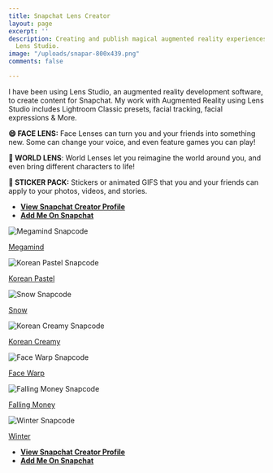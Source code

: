 ```yaml
---
title: Snapchat Lens Creator
layout: page
excerpt: ''
description: Creating and publish magical augmented reality experiences with Snapchat
  Lens Studio.
image: "/uploads/snapar-800x439.png"
comments: false

---
```

I have been using Lens Studio, an augmented reality development software, to create content for Snapchat. My work with Augmented Reality using Lens Studio includes Lightroom Classic presets, facial tracking, facial expressions & More.

**😄  FACE LENS:** Face Lenses can turn you and your friends into something new. Some can change your voice, and even feature games you can play!

**🌿  WORLD LENS**: World Lenses let you reimagine the world around you, and even bring different characters to life!

**📱 STICKER PACK:** Stickers or animated GIFS that you and your friends can apply to your photos, videos, and stories.

* [**View Snapchat Creator Profile**](https://lensstudio.snapchat.com/creator/hRA20nRLvMFgIhhbvR0gmA "Snapchat Creator Profile")
* [**Add Me On Snapchat**](https://snapchat.com/add/bakarimustafa "Add Me on Snap")

![Megamind Snapcode](https://snapcodes.storage.googleapis.com/png/c5f6e340-9885-3147-adc5-264af61fc127_320_229d105f-74b1-4d43-aff6-a8c3ce2a9ee7.png)

[Megamind](https://www.snapchat.com/unlock/?type=SNAPCODE&uuid=286e36e18f17429d9d450186c0e6c3ab&metadata=01)

![Korean Pastel Snapcode](https://snapcodes.storage.googleapis.com/png/f4bc8697-2ab8-3193-8bac-e91aecd391ea_320_390b1157-491c-48db-8de7-96010f757b22.png)

[Korean Pastel](https://www.snapchat.com/unlock/?type=SNAPCODE&uuid=1d4c82e7ef8540b48451bcd48ffa0e21&metadata=01)

![Snow Snapcode](https://snapcodes.storage.googleapis.com/png/46ff5ee4-9b7c-3e29-a718-cb9ec9f7cf00_320_d0d66a53-0b61-4729-85c8-62cca5df93c8.png)

[Snow](https://www.snapchat.com/unlock/?type=SNAPCODE&uuid=1cf5ca66f24a467891bb01cd265edaac&metadata=01)

![Korean Creamy Snapcode](https://snapcodes.storage.googleapis.com/png/dc87a378-4186-3e9f-ae0b-433df1d21580_320_a1304ffc-0b04-4034-b7b9-c1fa13164dcd.png)

[Korean Creamy](https://www.snapchat.com/unlock/?type=SNAPCODE&uuid=c55cbc35922a4c748988f47191671a0b&metadata=01)

![Face Warp Snapcode](https://snapcodes.storage.googleapis.com/png/3675346a-e0c3-3d70-8ce1-ac2e0b1f74ed_320_ad900b0c-ebcc-49b1-86c6-0d071bbd6545.png)

[Face Warp](https://www.snapchat.com/unlock/?type=SNAPCODE&uuid=928c361623504d47a77ad7542144b4e0&metadata=01)

![Falling Money Snapcode](https://snapcodes.storage.googleapis.com/png/aae5af04-2436-39c0-a48d-959f91bf9283_320_799c5410-df8a-46db-b2be-6cecf2b3b9a9.png)

[Falling Money](https://www.snapchat.com/unlock/?type=SNAPCODE&uuid=319cd4fac7594c48a52aa22d075c7fbc&metadata=01)

![Winter Snapcode](https://snapcodes.storage.googleapis.com/png/5583983c-e904-3a6f-8781-335b9009359f_320_6bcf8b45-339a-4287-85e2-43c6c7ea9034.png)

[Winter](https://www.snapchat.com/unlock/?type=SNAPCODE&uuid=67149d08ddcb44418dfbc909028eb972&metadata=01)

* [**View Snapchat Creator Profile**](https://lensstudio.snapchat.com/creator/hRA20nRLvMFgIhhbvR0gmA "Snapchat Creator Profile")
* [**Add Me On Snapchat**](https://snapchat.com/add/bakarimustafa "Add Me on Snap")